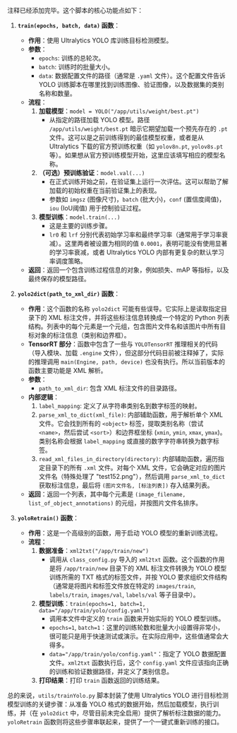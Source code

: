 
注释已经添加完毕。这个脚本的核心功能点如下：

1.  **`train(epochs, batch, data)` 函数**：
    *   **作用**：使用 Ultralytics YOLO 库训练目标检测模型。
    *   **参数**：
        *   `epochs`: 训练的总轮次。
        *   `batch`: 训练时的批量大小。
        *   `data`: 数据配置文件的路径（通常是 `.yaml` 文件）。这个配置文件告诉 YOLO 训练脚本在哪里找到训练图像、验证图像，以及数据集的类别名称和数量。
    *   **流程**：
        1.  **加载模型**：`model = YOLO("/app/utils/weight/best.pt")`
            *   从指定的路径加载 YOLO 模型。路径 `/app/utils/weight/best.pt` 暗示它期望加载一个预先存在的 `.pt` 文件。这可以是之前训练得到的最佳模型权重，或者是从 Ultralytics 下载的官方预训练权重（如 `yolov8n.pt`, `yolov8s.pt` 等）。如果想从官方预训练模型开始，这里应该填写相应的模型名称。
        2.  **（可选）预训练验证**：`model.val(...)`
            *   在正式训练开始之前，在验证集上运行一次评估。这可以帮助了解加载的初始权重在当前验证集上的表现。
            *   参数如 `imgsz` (图像尺寸)，`batch` (批大小)，`conf` (置信度阈值)，`iou` (IoU阈值) 用于控制验证过程。
        3.  **模型训练**：`model.train(...)`
            *   这是主要的训练步骤。
            *   `lr0` 和 `lrf` 分别代表初始学习率和最终学习率（通常用于学习率衰减）。这里两者被设置为相同的值 `0.0001`，表明可能没有使用显著的学习率衰减，或者 Ultralytics YOLO 内部有更复杂的默认学习率调度策略。
    *   **返回**：返回一个包含训练过程信息的对象，例如损失、mAP 等指标，以及最终保存的模型路径。

2.  **`yolo2dict(path_to_xml_dir)` 函数**：
    *   **作用**：这个函数的名称 `yolo2dict` 可能有些误导。它实际上是读取指定目录下的 XML 标注文件，并将这些标注信息转换成一个特定的 Python 列表结构。列表中的每个元素是一个元组，包含图片文件名和该图片中所有目标对象的标注信息（类别和边界框）。
    *   **TensorRT 部分**：函数中包含了一些与 `YOLOTensorRT` 推理相关的代码（导入模块、加载 `.engine` 文件），但这部分代码目前被注释掉了，实际的推理调用 `main(Engine, path, device)` 也没有执行。所以当前版本的函数主要功能是 XML 解析。
    *   **参数**：
        *   `path_to_xml_dir`: 包含 XML 标注文件的目录路径。
    *   **内部逻辑**：
        1.  `label_mapping`: 定义了从字符串类别名到数字标签的映射。
        2.  `parse_xml_to_dict(xml_file)`: 内部辅助函数，用于解析单个 XML 文件。它会找到所有的 `<object>` 标签，提取类别名称（尝试 `<name>`，然后尝试 `<sort>`）和边界框坐标 (`xmin`, `ymin`, `xmax`, `ymax`)。类别名称会根据 `label_mapping` 或直接的数字字符串转换为数字标签。
        3.  `read_xml_files_in_directory(directory)`: 内部辅助函数，遍历指定目录下的所有 `.xml` 文件。对每个 XML 文件，它会确定对应的图片文件名（特殊处理了 "test152.png"），然后调用 `parse_xml_to_dict` 获取标注信息，最后将 `(图片文件名, [标注列表])` 存入结果列表。
    *   **返回**：返回一个列表，其中每个元素是 `(image_filename, list_of_object_annotations)` 的元组，并按图片文件名排序。

3.  **`yoloRetrain()` 函数**：
    *   **作用**：这是一个高级别的函数，用于启动 YOLO 模型的重新训练流程。
    *   **流程**：
        1.  **数据准备**：`xml2txt("/app/train/new")`
            *   调用从 `class_config.py` 导入的 `xml2txt` 函数。这个函数的作用是将 `/app/train/new` 目录下的 XML 标注文件转换为 YOLO 模型训练所需的 TXT 格式的标签文件，并按 YOLO 要求组织文件结构（通常是将图片和标签文件放在特定的 `images/train`, `labels/train`, `images/val`, `labels/val` 等子目录中）。
        2.  **模型训练**：`train(epochs=1, batch=1, data="/app/train/yolo/config.yaml")`
            *   调用本文件中定义的 `train` 函数来开始实际的 YOLO 模型训练。
            *   `epochs=1`, `batch=1`：这里的训练轮数和批量大小设置得非常小，很可能只是用于快速测试或演示。在实际应用中，这些值通常会大得多。
            *   `data="/app/train/yolo/config.yaml"`：指定了 YOLO 数据配置文件。`xml2txt` 函数执行后，这个 `config.yaml` 文件应该指向正确的训练和验证数据路径，并定义了类别信息。
        3.  **打印结果**：打印 `train` 函数返回的训练结果。

总的来说，`utils/trainYolo.py` 脚本封装了使用 Ultralytics YOLO 进行目标检测模型训练的关键步骤：从准备 YOLO 格式的数据开始，然后加载模型，执行训练，并（在 `yolo2dict` 中，尽管目前未完全启用）提供了解析标注数据的能力。`yoloRetrain` 函数则将这些步骤串联起来，提供了一个一键式重新训练的接口。
